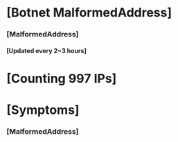 # [Botnet MalformedAddress]
### [MalformedAddress]
#### [Updated every 2~3 hours]

# [Counting 997 IPs]

# [Symptoms] 
###   [MalformedAddress]
